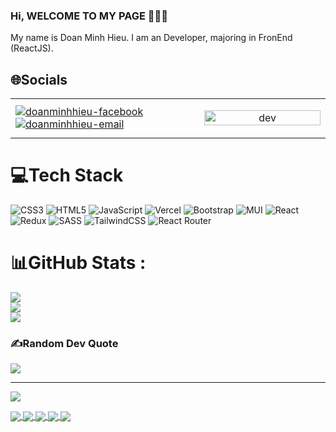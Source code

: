 ### Hi, WELCOME TO MY PAGE 👋👋👋
 My name is Doan Minh Hieu. I am an Developer, majoring in FronEnd (ReactJS).

 
## 🌐Socials



<table style="width:100%;">
  <tr>
    <td width="60%">
     <a href="https://www.facebook.com/profile.php" target="blank">
    <img src="https://img.icons8.com/bubbles/100/000000/facebook-new.png" alt="doanminhhieu-facebook" />
</a>
 
<a href="https://mail.google.com/mail" target="top">
    <img src="https://img.icons8.com/bubbles/100/000000/apple-mail.png" alt="doanminhhieu-email"  />
</a>
    </td>
    <td>
      <p align="center"> 
        <img src="https://cdn.dribbble.com/users/1059583/screenshots/4171367/coding-freak.gif" alt="dev" width="100%"/>
      </p>
    </td>
  </tr>
</table>



# 💻Tech Stack
![CSS3](https://img.shields.io/badge/css3-%231572B6.svg?style=plastic&logo=css3&logoColor=white) ![HTML5](https://img.shields.io/badge/html5-%23E34F26.svg?style=plastic&logo=html5&logoColor=white) ![JavaScript](https://img.shields.io/badge/javascript-%23323330.svg?style=plastic&logo=javascript&logoColor=%23F7DF1E) ![Vercel](https://img.shields.io/badge/vercel-%23000000.svg?style=plastic&logo=vercel&logoColor=white) ![Bootstrap](https://img.shields.io/badge/bootstrap-%23563D7C.svg?style=plastic&logo=bootstrap&logoColor=white) ![MUI](https://img.shields.io/badge/MUI-%230081CB.svg?style=plastic&logo=material-ui&logoColor=white) ![React](https://img.shields.io/badge/react-%2320232a.svg?style=plastic&logo=react&logoColor=%2361DAFB) ![Redux](https://img.shields.io/badge/redux-%23593d88.svg?style=plastic&logo=redux&logoColor=white) ![SASS](https://img.shields.io/badge/SASS-hotpink.svg?style=plastic&logo=SASS&logoColor=white) ![TailwindCSS](https://img.shields.io/badge/tailwindcss-%2338B2AC.svg?style=plastic&logo=tailwind-css&logoColor=white) ![React Router](https://img.shields.io/badge/React_Router-CA4245?style=plastic&logo=react-router&logoColor=white)
# 📊GitHub Stats :
![](https://github-readme-stats.vercel.app/api?username=hieudm94&theme=gruvbox&hide_border=false&include_all_commits=false&count_private=true)<br/>
![](https://github-readme-streak-stats.herokuapp.com/?user=hieudm94&theme=gruvbox&hide_border=false)<br/>
![](https://github-readme-stats.vercel.app/api/top-langs/?username=hieudm94&theme=gruvbox&hide_border=false&include_all_commits=false&count_private=true&layout=compact)


### ✍️Random Dev Quote
![](https://quotes-github-readme.vercel.app/api?type=horizontal&theme=radical)

---
[![](https://visitcount.itsvg.in/api?id=hieudm94&icon=0&color=0)](https://visitcount.itsvg.in)


<a href="https://github.com/hieudm94/FIVERR-CS">
  <!-- Change the `github-readme-stats.anuraghazra1.vercel.app` to `github-readme-stats.vercel.app`  -->
  <img align="center" src="https://github-readme-stats.anuraghazra1.vercel.app/api/pin/?username=hieudm94&repo=FIVERR-CS&theme=shades-of-purple" />
</a> 
<a href="https://github.com/hieudm94/Movie">
  <!-- Change the `github-readme-stats.anuraghazra1.vercel.app` to `github-readme-stats.vercel.app`  -->
  <img align="center" src="https://github-readme-stats.anuraghazra1.vercel.app/api/pin/?username=hieudm94&repo=Movie&theme=solarized-light" />
</a> 
<a href="https://github.com/hieudm94/Masterword">
  <!-- Change the `github-readme-stats.anuraghazra1.vercel.app` to `github-readme-stats.vercel.app`  -->
  <img align="center" src="https://github-readme-stats.anuraghazra1.vercel.app/api/pin/?username=hieudm94&repo=Masterword&theme=tokyonight" />
</a> 
<a href="https://github.com/hieudm94/FastCoding">
  <!-- Change the `github-readme-stats.anuraghazra1.vercel.app` to `github-readme-stats.vercel.app`  -->
  <img align="center" src="https://github-readme-stats.anuraghazra1.vercel.app/api/pin/?username=hieudm94&repo=FastCoding&theme=yeblu" />
</a> 
<a href="https://github.com/hieudm94/Shoping">
  <!-- Change the `github-readme-stats.anuraghazra1.vercel.app` to `github-readme-stats.vercel.app`  -->
  <img align="center" src="https://github-readme-stats.anuraghazra1.vercel.app/api/pin/?username=hieudm94&repo=Shoping&theme=cobalt2" />
</a> 

<!--
**hieudm94/hieudm94** is a ✨ _special_ ✨ repository because its `README.md` (this file) appears on your GitHub profile.

Here are some ideas to get you started:

- 🌱 I’m currently learning FrontEnd (ReactJS)
- 👯 I’m looking to collaborate on ...
- 🤔 I’m looking for help with ...
- 💬 Ask me about ...
- 📫 How to reach me: ...
- 😄 Pronouns: ...
- ⚡ Fun fact: ...
-->

